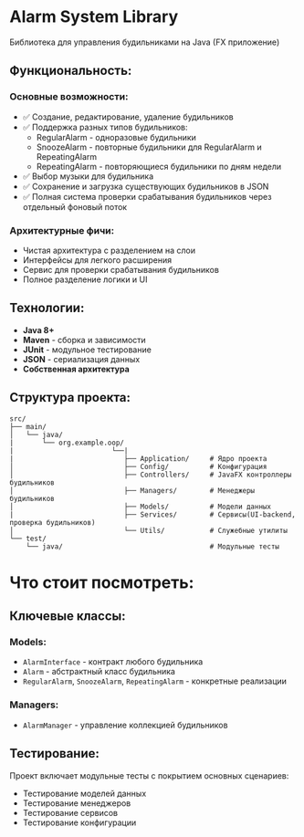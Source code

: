 # Alarm System Library

Библиотека для управления будильниками на Java (FX приложение)

## Функциональность:

### Основные возможности:
- ✅ Создание, редактирование, удаление будильников
- ✅ Поддержка разных типов будильников:
    - RegularAlarm - одноразовые будильники
    - SnoozeAlarm - повторные будильники для RegularAlarm и RepeatingAlarm
    - RepeatingAlarm - повторяющиеся будильники по дням недели
- ✅ Выбор музыки для будильника
- ✅ Сохранение и загрузка существующих будильников в JSON
- ✅ Полная система проверки срабатывания будильников через отдельный фоновый поток

### Архитектурные фичи:
- Чистая архитектура с разделением на слои
- Интерфейсы для легкого расширения
- Сервис для проверки срабатывания будильников
- Полное разделение логики и UI

## Технологии:

- **Java 8+**
- **Maven** - сборка и зависимости
- **JUnit** - модульное тестирование
- **JSON** - сериализация данных
- **Собственная архитектура**

## Структура проекта:
```
src/
├── main/
│   └── java/
|       └── org.example.oop/
|                        └──|
|                           ├── Application/     # Ядро проекта
│                           ├── Config/          # Конфигурация        
│                           ├── Controllers/     # JavaFX контроллеры будильников  
│                           ├── Managers/        # Менеджеры будильников
│                           ├── Models/          # Модели данных
|                           ├── Services/        # Сервисы(UI-backend, проверка будильников)
│                           └── Utils/           # Служебные утилиты
└── test/
    └── java/                                    # Модульные тесты
```

# Что стоит посмотреть:

## Ключевые классы:

### Models:
- `AlarmInterface` - контракт любого будильника 
- `Alarm` - абстрактный класс будильника
- `RegularAlarm`, `SnoozeAlarm`, `RepeatingAlarm` - конкретные реализации

### Managers:
- `AlarmManager` - управление коллекцией будильников



## Тестирование:

Проект включает модульные тесты с покрытием основных сценариев:
- Тестирование моделей данных
- Тестирование менеджеров
- Тестирование сервисов
- Тестирование конфигурации
